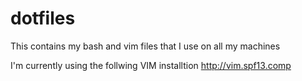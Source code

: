 dotfiles
========

This contains my bash and vim files that I use on all my machines

I'm currently using the follwing VIM installtion
    http://vim.spf13.comp

